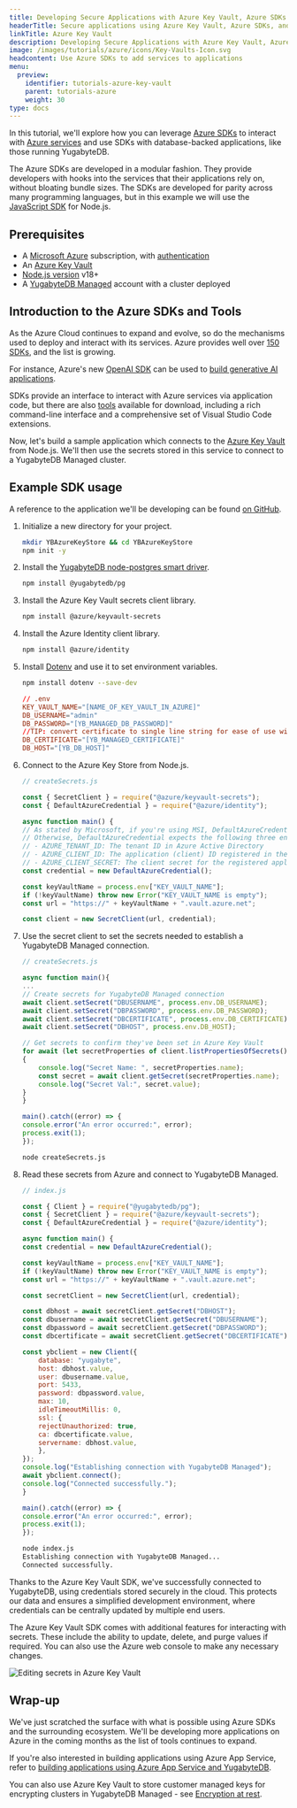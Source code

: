 ```yaml
---
title: Developing Secure Applications with Azure Key Vault, Azure SDKs and YugabyteDB
headerTitle: Secure applications using Azure Key Vault, Azure SDKs, and YugabyteDB
linkTitle: Azure Key Vault
description: Developing Secure Applications with Azure Key Vault, Azure SDKs and YugabyteDB
image: /images/tutorials/azure/icons/Key-Vaults-Icon.svg
headcontent: Use Azure SDKs to add services to applications
menu:
  preview:
    identifier: tutorials-azure-key-vault
    parent: tutorials-azure
    weight: 30
type: docs
---
```


In this tutorial, we'll explore how you can leverage [Azure SDKs](https://azure.microsoft.com/en-us/downloads/) to interact with [Azure services](https://azure.microsoft.com/en-us/products#compute) and use SDKs with database-backed applications, like those running YugabyteDB.

The Azure SDKs are developed in a modular fashion. They provide developers with hooks into the services that their applications rely on, without bloating bundle sizes. The SDKs are developed for parity across many programming languages, but in this example we will use the [JavaScript SDK](https://learn.microsoft.com/en-us/azure/developer/javascript/core/use-azure-sdk) for Node.js.

## Prerequisites

- A [Microsoft Azure](http://azure.microsoft.com) subscription, with [authentication](https://learn.microsoft.com/en-us/azure/developer/javascript/sdk/authentication/local-development-environment-service-principal?tabs=azure-portal)
- An [Azure Key Vault](https://azure.microsoft.com/en-us/products/key-vault)
- [Node.js version](https://github.com/nodejs/release#release-schedule) v18+
- A [YugabyteDB Managed](https://cloud.yugabyte.com/) account with a cluster deployed

## Introduction to the Azure SDKs and Tools

As the Azure Cloud continues to expand and evolve, so do the mechanisms used to deploy and interact with its services. Azure provides well over [150 SDKs](https://learn.microsoft.com/en-us/javascript/api/overview/azure/?view=azure-node-latest), and the list is growing.

For instance, Azure's new [OpenAI SDK](https://github.com/Azure/azure-sdk-for-js/tree/main/sdk/openai/openai) can be used to [build generative AI applications](https://www.yugabyte.com/blog/build-generative-ai-low-latency/).

SDKs provide an interface to interact with Azure services via application code, but there are also [tools](https://azure.microsoft.com/en-us/downloads/) available for download, including a rich command-line interface and a comprehensive set of Visual Studio Code extensions.

Now, let's build a sample application which connects to the [Azure Key Vault](https://azure.microsoft.com/en-us/products/key-vault) from Node.js. We'll then use the secrets stored in this service to connect to a YugabyteDB Managed cluster.

## Example SDK usage

A reference to the application we'll be developing can be found [on GitHub](https://github.com/YugabyteDB-Samples/yugabytedb-azure-key-vault-sdk-demo-nodejs).

1. Initialize a new directory for your project.

    ```sh
    mkdir YBAzureKeyStore && cd YBAzureKeyStore
    npm init -y
    ```

1. Install the [YugabyteDB node-postgres smart driver](../../../drivers-orms/nodejs/yugabyte-node-driver/).

    ```sh
    npm install @yugabytedb/pg
    ```

1. Install the Azure Key Vault secrets client library.

    ```sh
    npm install @azure/keyvault-secrets
    ```

1. Install the Azure Identity client library.

    ```sh
    npm install @azure/identity
    ```

1. Install [Dotenv](https://www.npmjs.com/package/dotenv) and use it to set environment variables.

    ```sh
    npm install dotenv --save-dev
    ```

    ```conf
    // .env
    KEY_VAULT_NAME="[NAME_OF_KEY_VAULT_IN_AZURE]"
    DB_USERNAME="admin"
    DB_PASSWORD="[YB_MANAGED_DB_PASSWORD]"
    //TIP: convert certificate to single line string for ease of use with DB client
    DB_CERTIFICATE="[YB_MANAGED_CERTIFICATE]"
    DB_HOST="[YB_DB_HOST]"
    ```

1. Connect to the Azure Key Store from Node.js.

    ```javascript
    // createSecrets.js

    const { SecretClient } = require("@azure/keyvault-secrets");
    const { DefaultAzureCredential } = require("@azure/identity");

    async function main() {
    // As stated by Microsoft, if you're using MSI, DefaultAzureCredential should "just work".
    // Otherwise, DefaultAzureCredential expects the following three environment variables:
    // - AZURE_TENANT_ID: The tenant ID in Azure Active Directory
    // - AZURE_CLIENT_ID: The application (client) ID registered in the AAD tenant
    // - AZURE_CLIENT_SECRET: The client secret for the registered application
    const credential = new DefaultAzureCredential();

    const keyVaultName = process.env["KEY_VAULT_NAME"];
    if (!keyVaultName) throw new Error("KEY_VAULT_NAME is empty");
    const url = "https://" + keyVaultName + ".vault.azure.net";

    const client = new SecretClient(url, credential);
    ```

1. Use the secret client to set the secrets needed to establish a YugabyteDB Managed connection.

    ```javascript
    // createSecrets.js

    async function main(){
    ...
    // Create secrets for YugabyteDB Managed connection
    await client.setSecret("DBUSERNAME", process.env.DB_USERNAME);
    await client.setSecret("DBPASSWORD", process.env.DB_PASSWORD);
    await client.setSecret("DBCERTIFICATE", process.env.DB_CERTIFICATE);
    await client.setSecret("DBHOST", process.env.DB_HOST);

    // Get secrets to confirm they've been set in Azure Key Vault
    for await (let secretProperties of client.listPropertiesOfSecrets())
    {
        console.log("Secret Name: ", secretProperties.name);
        const secret = await client.getSecret(secretProperties.name);
        console.log("Secret Val:", secret.value);
    }
    }

    main().catch((error) => {
    console.error("An error occurred:", error);
    process.exit(1);
    });
    ```

    ```sh
    node createSecrets.js
    ```

1. Read these secrets from Azure and connect to YugabyteDB Managed.

    ```javascript
    // index.js

    const { Client } = require("@yugabytedb/pg");
    const { SecretClient } = require("@azure/keyvault-secrets");
    const { DefaultAzureCredential } = require("@azure/identity");

    async function main() {
    const credential = new DefaultAzureCredential();

    const keyVaultName = process.env["KEY_VAULT_NAME"];
    if (!keyVaultName) throw new Error("KEY_VAULT_NAME is empty");
    const url = "https://" + keyVaultName + ".vault.azure.net";

    const secretClient = new SecretClient(url, credential);

    const dbhost = await secretClient.getSecret("DBHOST");
    const dbusername = await secretClient.getSecret("DBUSERNAME");
    const dbpassword = await secretClient.getSecret("DBPASSWORD");
    const dbcertificate = await secretClient.getSecret("DBCERTIFICATE");

    const ybclient = new Client({
        database: "yugabyte",
        host: dbhost.value,
        user: dbusername.value,
        port: 5433,
        password: dbpassword.value,
        max: 10,
        idleTimeoutMillis: 0,
        ssl: {
        rejectUnauthorized: true,
        ca: dbcertificate.value,
        servername: dbhost.value,
        },
    });
    console.log("Establishing connection with YugabyteDB Managed");
    await ybclient.connect();
    console.log("Connected successfully.");
    }

    main().catch((error) => {
    console.error("An error occurred:", error);
    process.exit(1);
    });
    ```

    ```sh
    node index.js
    Establishing connection with YugabyteDB Managed...
    Connected successfully.
    ```

Thanks to the Azure Key Vault SDK, we've successfully connected to YugabyteDB, using credentials stored securely in the cloud. This protects our data and ensures a simplified development environment, where credentials can be centrally updated by multiple end users.

The Azure Key Vault SDK comes with additional features for interacting with secrets. These include the ability to update, delete, and purge values if required. You can also use the Azure web console to make any necessary changes.

![Editing secrets in Azure Key Vault](/images/tutorials/azure/azure-key-vault/azure-key-vault.png)

## Wrap-up

We've just scratched the surface with what is possible using Azure SDKs and the surrounding ecosystem. We'll be developing more applications on Azure in the coming months as the list of tools continues to expand.

If you're also interested in building applications using Azure App Service, refer to [building applications using Azure App Service and YugabyteDB](https://www.yugabyte.com/blog/build-apps-azure-app-service/).

You can also use Azure Key Vault to store customer managed keys for encrypting clusters in YugabyteDB Managed - see [Encryption at rest](../../../yugabyte-cloud/cloud-secure-clusters/managed-ear/).
